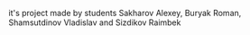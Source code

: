 it's project made by students Sakharov Alexey, Buryak Roman, Shamsutdinov Vladislav and Sizdikov Raimbek
